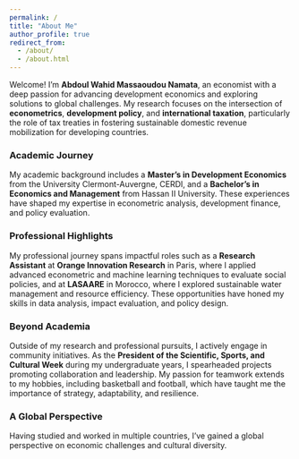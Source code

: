 ```yaml
---
permalink: /
title: "About Me"
author_profile: true
redirect_from: 
  - /about/
  - /about.html
---
```


Welcome! I’m **Abdoul Wahid Massaoudou Namata**, an economist with a deep passion for advancing development economics and exploring solutions to global challenges. My research focuses on the intersection of **econometrics**, **development policy**, and **international taxation**, particularly the role of tax treaties in fostering sustainable domestic revenue mobilization for developing countries.

### Academic Journey
My academic background includes a **Master’s in Development Economics** from the University Clermont-Auvergne, CERDI, and a **Bachelor’s in Economics and Management** from Hassan II University. These experiences have shaped my expertise in econometric analysis, development finance, and policy evaluation.

### Professional Highlights
My professional journey spans impactful roles such as a **Research Assistant** at **Orange Innovation Research** in Paris, where I applied advanced econometric and machine learning techniques to evaluate social policies, and at **LASAARE** in Morocco, where I explored sustainable water management and resource efficiency. These opportunities have honed my skills in data analysis, impact evaluation, and policy design.

### Beyond Academia
Outside of my research and professional pursuits, I actively engage in community initiatives. As the **President of the Scientific, Sports, and Cultural Week** during my undergraduate years, I spearheaded projects promoting collaboration and leadership. My passion for teamwork extends to my hobbies, including basketball and football, which have taught me the importance of strategy, adaptability, and resilience.

### A Global Perspective
Having studied and worked in multiple countries, I’ve gained a global perspective on economic challenges and cultural diversity.

